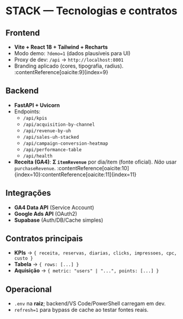 # STACK — Tecnologias e contratos

## Frontend
- **Vite + React 18 + Tailwind + Recharts**  
- Modo demo: `?demo=1` (dados plausíveis para UI)  
- Proxy de dev: `/api` → `http://localhost:8001`  
- Branding aplicado (cores, tipografia, radius). :contentReference[oaicite:9]{index=9}

## Backend
- **FastAPI + Uvicorn**
- Endpoints:
  - `/api/kpis`
  - `/api/acquisition-by-channel`
  - `/api/revenue-by-uh`
  - `/api/sales-uh-stacked`
  - `/api/campaign-conversion-heatmap`
  - `/api/performance-table`
  - `/api/health`
- **Receita (GA4)**: **Σ `itemRevenue`** por dia/item (fonte oficial). *Não* usar `purchaseRevenue`. :contentReference[oaicite:10]{index=10}:contentReference[oaicite:11]{index=11}

## Integrações
- **GA4 Data API** (Service Account)
- **Google Ads API** (OAuth2)
- **Supabase** (Auth/DB/Cache simples)

## Contratos principais
- **KPIs** → `{ receita, reservas, diarias, clicks, impressoes, cpc, custo }`
- **Tabela** → `{ rows: [...] }`
- **Aquisição** → `{ metric: "users" | "...", points: [...] }`

## Operacional
- `.env` na **raiz**; backend/VS Code/PowerShell carregam em dev.
- `refresh=1` para bypass de cache ao testar fontes reais.